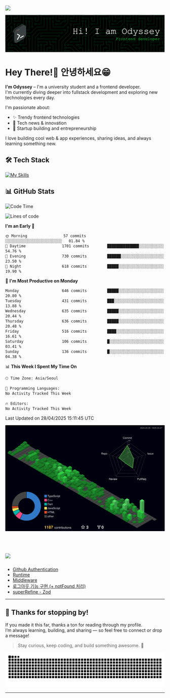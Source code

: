 <div style="display: flex; justify-content: flex-start; margin-top: 4px;">
  <img src="https://komarev.com/ghpvc/?username=Odyssey409&color=brightgreen&style=flat-square&base=12481" />
</div>

![Header](./github-header-frontend.png)

# Hey There!👋 안녕하세요😁 

**I'm Odyssey** – I'm a university student and a frontend developer.  
I'm currently diving deeper into fullstack development and exploring new technologies every day.

I'm passionate about:
- ✨ Trendy frontend technologies
- 📰 Tech news & innovation
- 🚀 Startup building and entrepreneurship

I love building cool web & app experiences, sharing ideas, and always learning something new.

## 🛠️ Tech Stack
[![My Skills](https://skillicons.dev/icons?i=react,nextjs,flutter,ts,js,tailwind,html,css,prisma,java,c)](https://skillicons.dev)

## 📊 GitHub Stats
<!--
<a href="https://github.com/Odyssey409">
  <img
    src="https://raw.githubusercontent.com/Odyssey409/Odyssey409/main/profile-3d-contrib/profile-night-green.svg"
    alt="Profile 3D Contrib"
    width="37%"
  />
</a>
<a href="https://github.com/anuraghazra/github-readme-stats">
  <img
    src="https://github-readme-stats.vercel.app/api?username=Odyssey409&show_icons=true&theme=material-palenight&hide_border=true&bg_color=20232a&icon_color=58A6FF&text_color=fff&title_color=58A6FF&count_private=true"
    alt="Odyssey's GitHub Stats"
    width="59%"
  />
</a>

<br><br/>
-->


<!--START_SECTION:waka-->
![Code Time](http://img.shields.io/badge/Code%20Time-282%20hrs%2026%20mins-blue)

![Lines of code](https://img.shields.io/badge/From%20Hello%20World%20I%27ve%20Written-1.1%20million%20lines%20of%20code-blue)

**I'm an Early 🐤** 

```text
🌞 Morning                57 commits          ░░░░░░░░░░░░░░░░░░░░░░░░░   01.84 % 
🌆 Daytime                1701 commits        ██████████████░░░░░░░░░░░   54.76 % 
🌃 Evening                730 commits         ██████░░░░░░░░░░░░░░░░░░░   23.50 % 
🌙 Night                  618 commits         █████░░░░░░░░░░░░░░░░░░░░   19.90 % 
```
📅 **I'm Most Productive on Monday** 

```text
Monday                   646 commits         █████░░░░░░░░░░░░░░░░░░░░   20.80 % 
Tuesday                  431 commits         ███░░░░░░░░░░░░░░░░░░░░░░   13.88 % 
Wednesday                635 commits         █████░░░░░░░░░░░░░░░░░░░░   20.44 % 
Thursday                 636 commits         █████░░░░░░░░░░░░░░░░░░░░   20.48 % 
Friday                   516 commits         ████░░░░░░░░░░░░░░░░░░░░░   16.61 % 
Saturday                 106 commits         █░░░░░░░░░░░░░░░░░░░░░░░░   03.41 % 
Sunday                   136 commits         █░░░░░░░░░░░░░░░░░░░░░░░░   04.38 % 
```


📊 **This Week I Spent My Time On** 

```text
🕑︎ Time Zone: Asia/Seoul

💬 Programming Languages: 
No Activity Tracked This Week

🔥 Editors: 
No Activity Tracked This Week
```


 Last Updated on 28/04/2025 15:11:45 UTC
<!--END_SECTION:waka-->

<!--
<a href="https://github.com/anuraghazra/github-readme-stats">
    <img src="https://github-readme-stats.vercel.app/api/top-langs/?username=Odyssey409&layout=donut&show_icons=true&theme=material-palenight&hide_border=true&bg_color=20232a&icon_color=58A6FF&text_color=fff&title_color=58A6FF&count_private=true&exclude_repo=Face-Transfer-Application" width=38% />
</a> 

<a href="https://github.com/anuraghazra/github-readme-stats">
  <img src="https://github-readme-stats.vercel.app/api?username=Odyssey409&show_icons=true&theme=material-palenight&hide_border=true&bg_color=20232a&icon_color=58A6FF&text_color=fff&title_color=58A6FF&count_private=true" width=56% />
</a>

-->

![](./profile-3d-contrib/profile-night-green.svg)
<br><br/>

# <img src="https://img.shields.io/badge/My most recent Velog posts-20C997.svg?style=for-the-badge&logo=velog&logoColor=white" height="36" />  


<!-- BLOG-POST-LIST:START -->
- [Github Authentication](https://velog.io/@odyssey/Github-Authentication)
- [Runtime](https://velog.io/@odyssey/Runtime)
- [Middleware](https://velog.io/@odyssey/Middleware)
- [로그아웃 기능 구현 &lpar;+ notFound 처리&rpar;](https://velog.io/@odyssey/%EB%A1%9C%EA%B7%B8%EC%95%84%EC%9B%83-%EA%B8%B0%EB%8A%A5-%EA%B5%AC%ED%98%84-notFound-%EC%B2%98%EB%A6%AC)
- [superRefine - Zod](https://velog.io/@odyssey/superRefine-Zod)
<!-- BLOG-POST-LIST:END -->

---

## 🙏 Thanks for stopping by!

If you made it this far, thanks a ton for reading through my profile.  
I’m always learning, building, and sharing — so feel free to connect or drop a message!

> Stay curious, keep coding, and build something awesome. 🚀
<picture>
  <source media="(prefers-color-scheme: dark)" srcset="https://raw.githubusercontent.com/Odyssey409/Odyssey409/output/github-contribution-grid-snake-dark.svg">
  <source media="(prefers-color-scheme: light)" srcset="https://raw.githubusercontent.com/Odyssey409/Odyssey409/output/github-contribution-grid-snake.svg">
  <img alt="github contribution grid snake animation" src="https://raw.githubusercontent.com/Odyssey409/Odyssey409/output/github-contribution-grid-snake.svg">
</picture>

---


